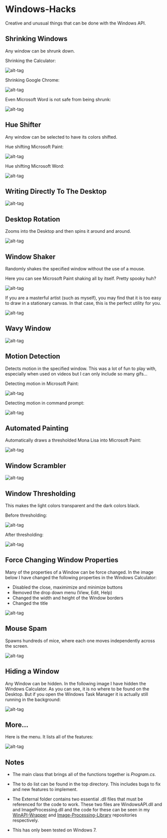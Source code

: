 # Windows-Hacks
Creative and unusual things that can be done with the Windows API.

## Shrinking Windows
Any window can be shrunk down.

Shrinking the Calculator:

![alt-tag](gifs/shrinking_calc.gif)

Shrinking Google Chrome:

![alt-tag](gifs/shrinking_chrome.gif)

Even Microsoft Word is not safe from being shrunk:

![alt-tag](gifs/shrinking_ms_word.gif)

## Hue Shifter

Any window can be selected to have its colors shifted. 

Hue shifting Microsoft Paint:

![alt-tag](gifs/hue_shifting_ms_paint.gif)

Hue shifting Microsoft Word:

![alt-tag](gifs/hue_shifting_word.gif)

## Writing Directly To The Desktop

![alt-tag](gifs/writing_to_desktop.png)

## Desktop Rotation

Zooms into the Desktop and then spins it around and around.

![alt-tag](gifs/desktop_rotation.gif)

## Window Shaker

Randomly shakes the specified window without the use of a mouse.

Here you can see Microsoft Paint shaking all by itself. Pretty spooky huh?

![alt-tag](gifs/shaking_microsoft_paint.gif)

If you are a masterful artist (such as myself), you may find that it is too easy to draw in a stationary canvas. In that case, this is the perfect utility for you.

![alt-tag](gifs/drawing_in_a_shaky_microsoft_paint.gif)

## Wavy Window

![alt-tag](gifs/wave_scream.gif)

## Motion Detection

Detects motion in the specified window. This was a lot of fun to play with, especially when used on videos but I can only include so many gifs...

Detecting motion in Microsoft Paint:

![alt-tag](gifs/motion_detection_paint.gif)

Detecting motion in command prompt:

![alt-tag](gifs/motion_detection_cmd.gif)

## Automated Painting

Automatically draws a thresholded Mona Lisa into Microsoft Paint:

![alt-tag](gifs/mona_lisa.gif)

## Window Scrambler

![alt-tag](gifs/scrambling_a_window.gif)

## Window Thresholding

This makes the light colors transparent and the dark colors black.

Before thresholding:

![alt-tag](gifs/thresholding_before.png)

After thresholding:

![alt-tag](gifs/thresholding_after.png)

## Force Changing Window Properties

Many of the properties of a Window can be force changed. In the image below I have changed the following properties in the Windows Calculator:
 - Disabled the close, maximimize and minimize buttons
 - Removed the drop down menu (View, Edit, Help)
 - Changed the width and height of the Window borders
 - Changed the title
 
![alt-tag](gifs/calculator_changed.png)
 
## Mouse Spam

Spawns hundreds of mice, where each one moves independently across the screen.

![alt-tag](gifs/mouse_spam.png)

## Hiding a Window

Any Window can be hidden. In the following image I have hidden the Windows Calculator. As you can see, it is no where to be found on the Desktop. But if you open the Windows Task Manager it is actually still running in the background:

![alt-tag](gifs/hidden_window.png)

## More...

Here is the menu. It lists all of the features:

![alt-tag](gifs/menu.png)

## Notes

 - The main class that brings all of the functions together is *Program.cs*.

 - The to do list can be found in the top directory. This includes bugs to fix and new features to implement.

 - The External folder contains two essential .dll files that must be referenced for the code to work. These two files are WindowsAPI.dll and and ImageProcessing.dll and the code for these can be seen in my [WinAPI-Wrapper](https://github.com/LazoCoder/WinAPI-Wrapper) and [Image-Processing-Library](https://github.com/LazoCoder/Image-Processing-Library) repositories respectively. 

 - This has only been tested on Windows 7.
